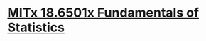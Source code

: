 # [MITx 18.6501x Fundamentals of Statistics](https://learning.edx.org/course/course-v1:MITx+18.6501x+1T2024/)